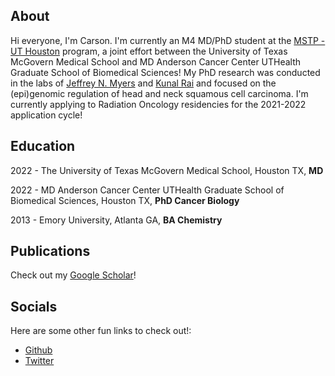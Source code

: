 ## About
Hi everyone, I'm Carson. I'm currently an M4 MD/PhD student at the [MSTP - UT Houston](https://gsbs.uth.edu/mdphd/) program, a joint effort between the University of Texas McGovern Medical School and MD Anderson Cancer Center UTHealth Graduate School of Biomedical Sciences! My PhD research was conducted in the labs of [Jeffrey N. Myers](https://faculty.mdanderson.org/profiles/jeffrey_myers.html) and [Kunal Rai](http://www.railab.org/) and focused on the (epi)genomic regulation of head and neck squamous cell carcinoma. I'm currently applying to Radiation Oncology residencies for the 2021-2022 application cycle!

## Education

2022 - The University of Texas McGovern Medical School, Houston TX, **MD**

2022 - MD Anderson Cancer Center UTHealth Graduate School of Biomedical Sciences, Houston TX, **PhD Cancer Biology**

2013 - Emory University, Atlanta GA, **BA Chemistry**

## Publications

Check out my [Google Scholar](https://scholar.google.com/citations?user=HNtl0w8AAAAJ&hl=en)!

## Socials

Here are some other fun links to check out!:

- [Github](https://github.com/sccallahan)
- [Twitter](https://twitter.com/scarsoncallahan)
